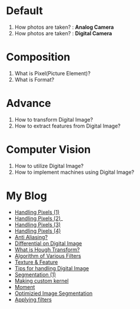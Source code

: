 # Default 
1. How photos are taken? : **Analog Camera**
2. How photos are taken? : **Digital Camera**
   
# Composition
1. What is Pixel(Picture Element)?
2. What is Format?

# Advance
1. How to transform Digital Image?
2. How to extract features from Digital Image?

# Computer Vision
1. How to utilize Digital Image?
2. How to implement machines using Digital Image?

# My Blog
- [Handling Pixels (1)](https://blog.naver.com/zetmond/223598926416)
- [Handling Pixels (2)](https://blog.naver.com/zetmond/223602426835)_
- [Handling Pixels (3)](https://blog.naver.com/zetmond/223605749072)
- [Handling Pixels (4)](https://blog.naver.com/zetmond/223612855555)
- [Anti Aliasing?](https://blog.naver.com/zetmond/223651124004)
- [Differential on Digital Image](https://blog.naver.com/zetmond/223618886405)
- [What is Hough Transform?](https://blog.naver.com/zetmond/223614088188)
- [Algorithm of Various Filters](https://blog.naver.com/zetmond/223632203262)
- [Texture & Feature](https://blog.naver.com/zetmond/223640320193)
- [Tips for handling Digital Image](https://blog.naver.com/zetmond/223638927209)
- [Segmentation (1)](https://blog.naver.com/zetmond/223653335467)
- [Making custom kernel](https://blog.naver.com/zetmond/223654380974)
- [Moment](https://blog.naver.com/zetmond/223677484582)
- [Optimizied Image Segmentation](https://blog.naver.com/zetmond/223692255620)
- [Applying filters](https://blog.naver.com/zetmond/223641771787)
